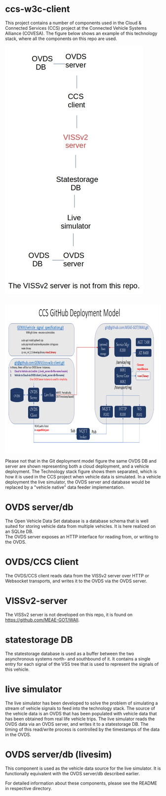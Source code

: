 # ccs-w3c-client
This project contains a number of components used in the Cloud & Connected Services (CCS) project at the Connected Vehicle Systems Alliance (COVESA).
The figure below shows an example of this technology stack, where all the components on this repo are used.

![Technology stack, CCS project](docs/Tech-stack-ccs-project.jpg?raw=true)<br>

<br><img src="docs/VSS_CCS_Setup.png" alt="CCS GitHub Deployment Model" width="800" height="480"/><br>

Please not that in the Git deployment model figure the same OVDS DB and server are shown representing both a cloud deployment, and a vehicle deployment.
The Technology stack figure shows them separated, which is how it is used in the CCS project when vehicle data is simulated. In a vehicle deployment the live simulator, the OVDS server and database would be replaced by a "vehicle native" data feeder implementation. 

# OVDS server/db
The Open Vehicle Data Set database is a database schema that is well suited for storing vehicle data from multiple vehicles. 
It is here realized on an SQLite DB.<br>
The OVDS server exposes an HTTP interface for reading from, or writing to the OVDS.

# OVDS/CCS Client
The OVDS/CCS client reads data from the VISSv2 server over HTTP or Websocket transports, and writes it to the OVDS via the OVDS server.

# VISSv2-server
The VISSv2 server is not developed on this repo, it is found on https://github.com/MEAE-GOT/WAII.

# statestorage DB
The statestorage database is used as a buffer between the two asynchronous systems north- and southbound of it.
It contains a single entry for each signal of the VSS tree that is used to represent the signals of this vehicle. 

# live simulator
The live simulator has been developed to solve the problem of simulating a stream of vehicle signals to feed into the technology stack.
The source of the vehicle data is an OVDS that has been populated with vehicle data that has been obtained from real life vehicle trips.
The live simulator reads the OVDS data via an OVDS server, and writes it to a statestorage DB. 
The timing of this read/write process is controlled by the timestamps of the data in the OVDS.

# OVDS server/db (livesim)
This component is used as the vehicle data source for the live simulator. 
It is functionally equivalent with the OVDS server/db described earlier.<br>

For detailed information about these components, please see the README in respective directory.

